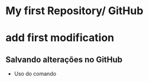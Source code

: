 # My first Repository/ GitHub

# add first modification

## Salvando alterações no GitHub

* Uso do comando 